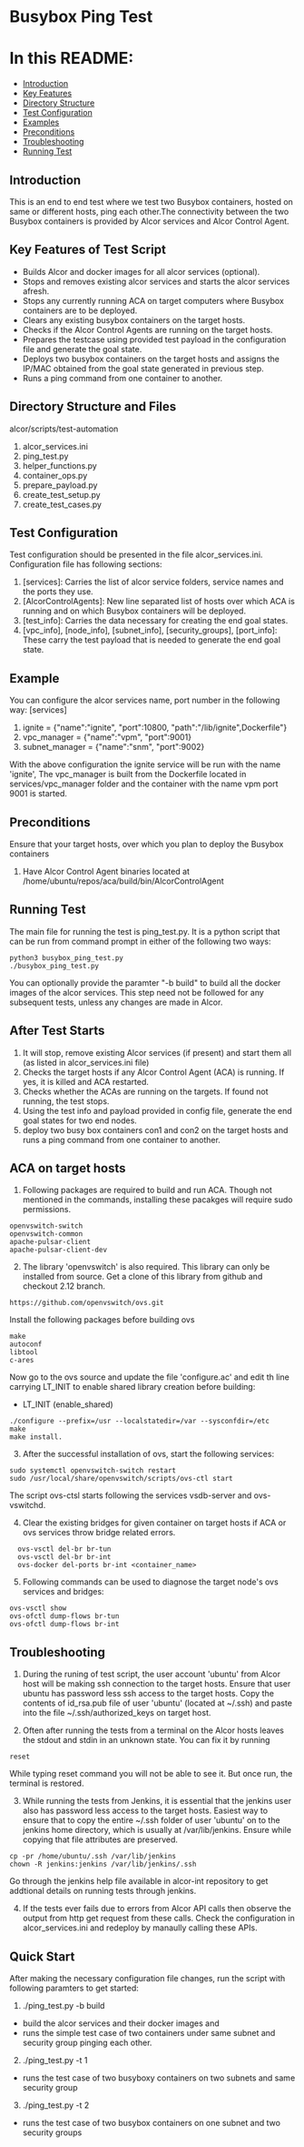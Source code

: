 # Busybox Ping Test

# In this README:
- [Introduction](#Introduction)
- [Key Features](#Key-Features)
- [Directory Structure](#Directory-Structure)
- [Test Configuration](#Test-Configuration)
- [Examples](#Examples)
- [Preconditions](#Preconditions)
- [Troubleshooting](#Troubleshooting)
- [Running Test](#Running-Test)

## Introduction
This is an end to end test where we test two Busybox containers, hosted on same or different hosts, ping each other.The connectivity between the two Busybox containers is provided by Alcor services and Alcor Control Agent.

## Key Features of Test Script
  - Builds Alcor and docker images for all alcor services (optional).
  - Stops and removes existing alcor services and starts the alcor services afresh.
  - Stops any currently running ACA on target computers where Busybox containers are to be deployed.
  - Clears any existing busybox containers on the target hosts.
  - Checks if the Alcor Control Agents are running on the target hosts.
  - Prepares the testcase using provided test payload in the configuration file and generate the goal state.
  - Deploys two busybox containers on the target hosts and assigns the IP/MAC obtained from the goal state generated in previous step.
  - Runs a ping command from one container to another.

## Directory Structure and Files
alcor/scripts/test-automation
1. alcor_services.ini
2. ping_test.py
3. helper_functions.py
4. container_ops.py
5. prepare_payload.py
6. create_test_setup.py
7. create_test_cases.py

## Test Configuration
Test configuration should be presented in the file alcor_services.ini. Configuration file has following sections:
1. [services]: Carries the list of alcor service folders, service names and the ports they use.
2. [AlcorControlAgents]: New line separated list of hosts over which ACA is running and on which Busybox containers will be deployed.
3. [test_info]: Carries the data necessary for creating the end goal states.
4. [vpc_info], [node_info], [subnet_info], [security_groups], [port_info]: These carry the test payload that is needed to generate the end goal state.

## Example
You can configure the alcor services name, port number in the following way:
[services]
1. ignite                 = {"name":"ignite", "port":10800, "path":"/lib/ignite",Dockerfile"}
2. vpc_manager            = {"name":"vpm",    "port":9001}
3. subnet_manager         = {"name":"snm",    "port":9002}

With the above configuration the ignite service will be run with the name 'ignite',
The vpc_manager is built from the Dockerfile located in services/vpc_manager folder and the container with the name vpm port 9001 is started.

## Preconditions
Ensure that your target hosts, over which you plan to deploy the Busybox containers
1. Have Alcor Control Agent binaries located at /home/ubuntu/repos/aca/build/bin/AlcorControlAgent

## Running Test
The main file for running the test is ping_test.py. It is a python script that can be run from command prompt in either of the following two ways:
```
python3 busybox_ping_test.py
./busybox_ping_test.py
```

You can optionally provide the paramter "-b build" to build all the docker images of the alcor services. This step need not be followed for any subsequent tests, unless any changes are made in Alcor.
	
## After Test Starts
1. It will stop, remove existing Alcor services (if present) and start them all (as listed in alcor_services.ini file)
2. Checks the target hosts if any Alcor Control Agent (ACA) is running. If yes, it is killed and ACA restarted.
3. Checks whether the ACAs are running on the targets. If found not running, the test stops.
4. Using the test info and payload provided in config file, generate the end goal states for two end nodes.
5. deploy two busy box containers con1 and con2 on the target hosts and runs a ping command from one container to another.

## ACA on target hosts
1. Following packages are required to build and run ACA. Though not mentioned in the commands, installing these pacakges will require sudo permissions.
```
openvswitch-switch
openvswitch-common
apache-pulsar-client
apache-pulsar-client-dev
```

2. The library 'openvswitch' is also required. This library can only be installed from source. Get a clone of this library from github and checkout 2.12 branch.
```
https://github.com/openvswitch/ovs.git
```
Install the following packages before building ovs
```
make
autoconf
libtool
c-ares
```
Now go to the ovs source and update the file 'configure.ac' and edit th line carrying LT_INIT to enable shared library creation before building:
* LT_INIT (enable_shared)
```
./configure --prefix=/usr --localstatedir=/var --sysconfdir=/etc
make
make install.
```

3. After the successful installation of ovs, start the following services:
```
sudo systemctl openvswitch-switch restart
sudo /usr/local/share/openvswitch/scripts/ovs-ctl start
```
The script ovs-ctsl starts following the services vsdb-server and ovs-vswitchd.

4. Clear the existing bridges for given container on target hosts if ACA or ovs services throw bridge related errors.
```
  ovs-vsctl del-br br-tun
  ovs-vsctl del-br br-int
  ovs-docker del-ports br-int <container_name>
```

5. Following commands can be used to diagnose the target node's ovs services and bridges:
```
ovs-vsctl show
ovs-ofctl dump-flows br-tun
ovs-ofctl dump-flows br-int
```

## Troubleshooting
1) During the runing of test script, the user account 'ubuntu' from Alcor host will be making ssh connection to the target hosts. Ensure that user ubuntu has password less ssh access to the target hosts. Copy the contents of id_rsa.pub file of user 'ubuntu' (located at ~/.ssh) and paste into the file ~/.ssh/authorized_keys on target host.

2) Often after running the tests from a terminal on the Alcor hosts leaves the stdout and stdin in an unknown state. You can fix it by running
```
reset
```
While typing reset command you will not be able to see it. But once run, the terminal is restored.

3) While running the tests from Jenkins, it is essential that the jenkins user also has password less access to the target hosts. Easiest way to ensure that to copy the entire ~/.ssh folder of user 'ubuntu' on to the jenkins home directory, which is usually at /var/lib/jenkins. Ensure while copying that file attributes are preserved.
```
cp -pr /home/ubuntu/.ssh /var/lib/jenkins
chown -R jenkins:jenkins /var/lib/jenkins/.ssh
```
Go through the jenkins help file available in alcor-int repository to get addtional details on running tests through jenkins.

4) If the tests ever fails due to errors from Alcor API calls then observe the output from http get request from these calls. Check the configuration in alcor_services.ini and redeploy by manaully calling these APIs.


## Quick Start
After making the necessary configuration file changes, run the script with following paramters to get started:
1. ./ping_test.py -b build
 - build the alcor services and their docker images and
 - runs the simple test case of two containers under same subnet and security group pinging each other.
2. ./ping_test.py -t 1
 - runs the test case of two busyboxy containers on two subnets and same security group
3. ./ping_test.py -t 2
 - runs the test case of two busybox containers on one subnet and two security groups


